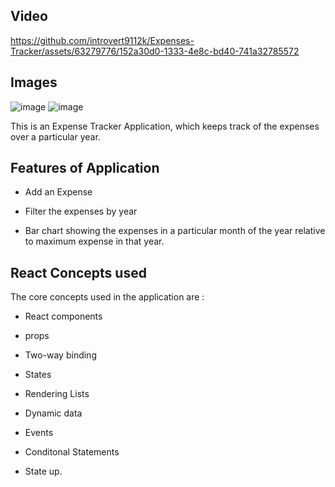 ## Video 

https://github.com/introvert9112k/Expenses-Tracker/assets/63279776/152a30d0-1333-4e8c-bd40-741a32785572

## Images 
![image](https://github.com/introvert9112k/Expenses-Tracker/assets/63279776/fae82370-520f-4e89-a33f-ab961c65bd34)
![image](https://github.com/introvert9112k/Expenses-Tracker/assets/63279776/3c7052c1-6f14-4fa3-88f5-0353b9947f6e)

This is an Expense Tracker Application, which keeps track of the expenses over a particular year.

## Features of Application 

- Add an Expense

- Filter the expenses by year

- Bar chart showing the expenses in a particular month of the year relative to maximum expense in that year.


## React Concepts used 

The core concepts used in the application are :

- React components

- props

- Two-way binding

- States

- Rendering Lists

- Dynamic data

- Events

- Conditonal Statements

- State up.
